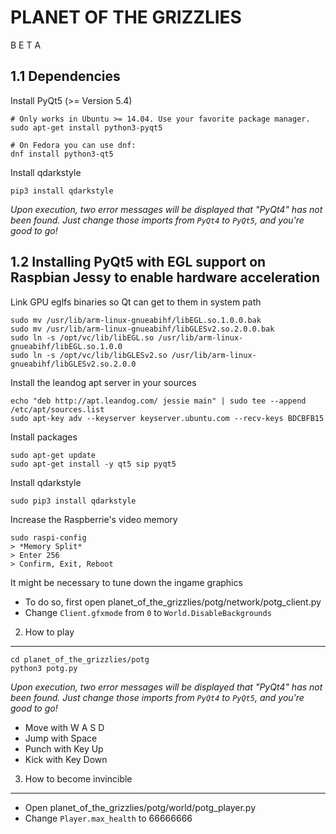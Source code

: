 PLANET OF THE GRIZZLIES
=======================

B E T A

1.1 Dependencies
---------------

Install PyQt5 (>= Version 5.4)

    # Only works in Ubuntu >= 14.04. Use your favorite package manager.
    sudo apt-get install python3-pyqt5
    
    # On Fedora you can use dnf:
    dnf install python3-qt5

Install qdarkstyle

    pip3 install qdarkstyle

_*Upon execution, two error messages will be displayed that "PyQt4" has not been found. Just change those imports from `PyQt4` to `PyQt5`, and you're good to go!*_

1.2 Installing PyQt5 with EGL support on Raspbian Jessy to enable hardware acceleration
---------------------------------------------------------------------------------------

Link GPU eglfs binaries so Qt can get to them in system path

    sudo mv /usr/lib/arm-linux-gnueabihf/libEGL.so.1.0.0.bak
    sudo mv /usr/lib/arm-linux-gnueabihf/libGLESv2.so.2.0.0.bak
    sudo ln -s /opt/vc/lib/libEGL.so /usr/lib/arm-linux-gnueabihf/libEGL.so.1.0.0
    sudo ln -s /opt/vc/lib/libGLESv2.so /usr/lib/arm-linux-gnueabihf/libGLESv2.so.2.0.0

Install the leandog apt server in your sources

    echo "deb http://apt.leandog.com/ jessie main" | sudo tee --append /etc/apt/sources.list
    sudo apt-key adv --keyserver keyserver.ubuntu.com --recv-keys BDCBFB15

Install packages

    sudo apt-get update
    sudo apt-get install -y qt5 sip pyqt5

Install qdarkstyle

    sudo pip3 install qdarkstyle

Increase the Raspberrie's video memory

    sudo raspi-config
    > *Memory Split*
    > Enter 256
    > Confirm, Exit, Reboot

It might be necessary to tune down the ingame graphics

- To do so, first open planet_of_the_grizzlies/potg/network/potg_client.py
- Change `Client.gfxmode` from `0` to `World.DisableBackgrounds`

2. How to play
--------------

    cd planet_of_the_grizzlies/potg
    python3 potg.py

_*Upon execution, two error messages will be displayed that "PyQt4" has not been found. Just change those imports from `PyQt4` to `PyQt5`, and you're good to go!*_

- Move with W A S D
- Jump with Space
- Punch with Key Up
- Kick with Key Down


3. How to become invincible
---------------------------

- Open planet_of_the_grizzlies/potg/world/potg_player.py
- Change `Player.max_health` to 66666666
